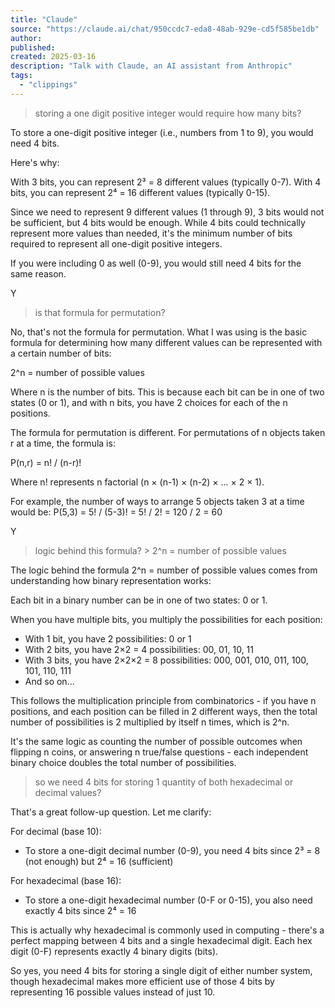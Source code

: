 ```yaml
---
title: "Claude"
source: "https://claude.ai/chat/950ccdc7-eda8-48ab-929e-cd5f585be1db"
author:
published:
created: 2025-03-16
description: "Talk with Claude, an AI assistant from Anthropic"
tags:
  - "clippings"
---
```

> storing a one digit positive integer would require how many bits?

To store a one-digit positive integer (i.e., numbers from 1 to 9), you would need 4 bits.

Here's why:

With 3 bits, you can represent 2³ = 8 different values (typically 0-7). With 4 bits, you can represent 2⁴ = 16 different values (typically 0-15).

Since we need to represent 9 different values (1 through 9), 3 bits would not be sufficient, but 4 bits would be enough. While 4 bits could technically represent more values than needed, it's the minimum number of bits required to represent all one-digit positive integers.

If you were including 0 as well (0-9), you would still need 4 bits for the same reason.

Y

> is that formula for permutation?

No, that's not the formula for permutation. What I was using is the basic formula for determining how many different values can be represented with a certain number of bits:

2^n = number of possible values

Where n is the number of bits. This is because each bit can be in one of two states (0 or 1), and with n bits, you have 2 choices for each of the n positions.

The formula for permutation is different. For permutations of n objects taken r at a time, the formula is:

P(n,r) = n! / (n-r)!

Where n! represents n factorial (n × (n-1) × (n-2) × ... × 2 × 1).

For example, the number of ways to arrange 5 objects taken 3 at a time would be: P(5,3) = 5! / (5-3)! = 5! / 2! = 120 / 2 = 60

Y

> logic behind this formula? > 2^n = number of possible values

The logic behind the formula 2^n = number of possible values comes from understanding how binary representation works:

Each bit in a binary number can be in one of two states: 0 or 1.

When you have multiple bits, you multiply the possibilities for each position:

- With 1 bit, you have 2 possibilities: 0 or 1
- With 2 bits, you have 2×2 = 4 possibilities: 00, 01, 10, 11
- With 3 bits, you have 2×2×2 = 8 possibilities: 000, 001, 010, 011, 100, 101, 110, 111
- And so on...

This follows the multiplication principle from combinatorics - if you have n positions, and each position can be filled in 2 different ways, then the total number of possibilities is 2 multiplied by itself n times, which is 2^n.

It's the same logic as counting the number of possible outcomes when flipping n coins, or answering n true/false questions - each independent binary choice doubles the total number of possibilities.

> so we need 4 bits for storing 1 quantity of both hexadecimal or decimal values?

That's a great follow-up question. Let me clarify:

For decimal (base 10):

- To store a one-digit decimal number (0-9), you need 4 bits since 2³ = 8 (not enough) but 2⁴ = 16 (sufficient)

For hexadecimal (base 16):

- To store a one-digit hexadecimal number (0-F or 0-15), you also need exactly 4 bits since 2⁴ = 16

This is actually why hexadecimal is commonly used in computing - there's a perfect mapping between 4 bits and a single hexadecimal digit. Each hex digit (0-F) represents exactly 4 binary digits (bits).

So yes, you need 4 bits for storing a single digit of either number system, though hexadecimal makes more efficient use of those 4 bits by representing 16 possible values instead of just 10.
